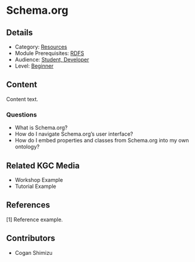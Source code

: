 # Schema.org
## Details
* Category: [Resources](../categories/Resources.md)
* Module Prerequisites: [RDFS](../modules/RDFS.md)
* Audience: [Student, Developer](../audiences/Student,_Developer.md)
* Level: [Beginner](../levels/Beginner.md)

## Content
Content text.

### Questions

* What is Schema.org?
* How do I navigate Schema.org’s user interface?
* How do I embed properties and classes from Schema.org into my own ontology?

## Related KGC Media
* Workshop Example
* Tutorial Example

## References
[1] Reference example.

## Contributors
* Cogan Shimizu

